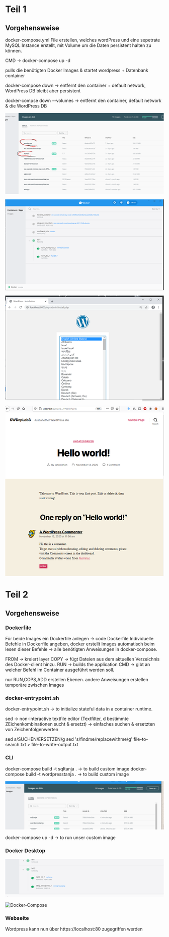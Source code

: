 # Teil 1

## Vorgehensweise

docker-compose.yml File erstellen, welches wordPress und eine sepetrate MySQL Instance erstellt, mit Volume um die Daten
persistent halten zu können. 

CMD -> docker-compose up -d 

pulls die benötigten Docker Images & startet wordpress + Datenbank  container 

docker-compose down -> entfernt den container + default network, WordPress DB bleibt aber persistent

docker-compse down --volumes -> entfernt den container, default network & die WordPress DB 

![Images Running](Screenshots/DockerImages.PNG)

![Teil1 Running](Screenshots/Teil1.PNG)

![First WordPress example](Screenshots/FirstWordPressExample.PNG)

![Wordpress example](Screenshots/wordpress_hello_World.PNG)

# Teil 2

## Vorgehensweise

### Dockerfile
Für beide Images ein Dockerfile anlegen -> code Dockerfile
Individuelle Befehle in Dockerfile angeben,  docker erstellt Images automatisch beim lesen dieser Befehle
-> alle benötigten Anweisungen in docker-compose.

FROM -> kreiert layer
COPY -> fügt Dateien aus dem aktuellen Verzeichnis des Docker-client hinzu.
RUN -> builds the application
CMD -> gibt an welcher Befehl im Container ausgeführt werden soll.

nur RUN,COPS,ADD erstellen Ebenen. andere Anweisungen erstellen temporäre zwischen Images

### docker-entrypoint.sh
docker-entrypoint.sh -> to initialize stateful data in a container runtime.

sed -> non-interactive textfile editor (Textfilter, d bestimmte ZEichenkombinationen sucht & ersetzt)
    -> einfaches suchen & ersetzten von Zeichenfolgenwerten

sed s/SUCHEN/ERSETZEN/g
sed 's/findme/replacewithme/g' file-to-search.txt > file-to-write-output.txt

### CLI
docker-compose build -t sqltanja . -> to build  custom image
docker-compose build -t wordpresstanja . -> to build  custom image

![Images Running](Screenshots/Images.PNG)

docker-compose up -d -> to run unser custom image

### Docker Desktop
![Container Running](Screenshots/ContainerRunning.PNG)

![Docker-Compose](Screenshots/Run_docker-compose.PNG)

### Webseite
Wordpress kann nun über https://localhost:80 zugegriffen werden